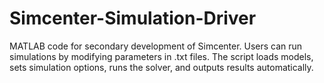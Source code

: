 # Simcenter-Simulation-Driver
MATLAB code for secondary development of Simcenter. Users can run simulations by modifying parameters in .txt files. The script loads models, sets simulation options, runs the solver, and outputs results automatically.
